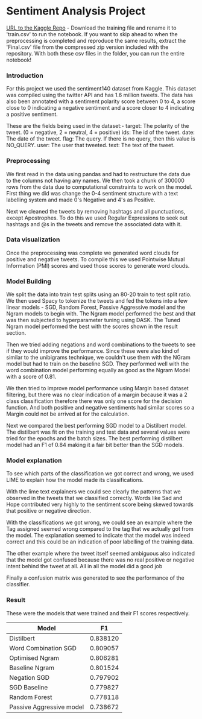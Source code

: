# Sentiment Analysis Project

[URL to the Kaggle Repo](https://www.kaggle.com/kazanova/sentiment140) - Download the training file and rename it to 'train.csv' to run the notebook. If you want to skip ahead to when the preprocessing is completed and reproduce the same results, extract the 'Final.csv' file from the compressed zip version included with the repository. With both these csv files in the folder, you can run the entire notebook! 

### Introduction 
For this project we used the sentiment140 dataset from Kaggle. This dataset was compiled using the twitter API and has 1.6 million tweets. The data has also been annotated with a sentiment polarity score between 0 to 4, a score close to 0 indicating a negative sentiment and a score closer to 4 indicating a positive sentiment.

These are the fields being used in the dataset:-
target:	 The polarity of the tweet. (0 = negative, 2 = neutral, 4 = positive)
ids:		 The id of the tweet.
date: 	 The date of the tweet. 
flag:	 The query. If there is no query, then this value is NO_QUERY.
user:	 The user that tweeted. 
text: 	 The text of the tweet.

### Preprocessing 
We first read in the data using pandas and had to restructure the data due to the columns not having any names. We then took a chunk of 300000 rows from the data due to computational constraints to work on the model. First thing we did was change the 0-4 sentiment structure with a text labelling system and made 0's Negative and 4's as Positive.

Next we cleaned the tweets by removing hashtags and all punctuations, except Apostrophes. To do this we used Regular Expressions to seek out hashtags and @s in the tweets and remove the associated data with it.

### Data visualization 
Once the preprocessing was complete we generated word clouds for positive and negative tweets. To compile this we used Pointwise Mutual Information (PMI) scores and used those scores to generate word clouds. 

### Model Building
We split the data into train test splits using an 80-20 train to test split ratio. We then used Spacy to tokenize the tweets and fed the tokens into a few linear models - SGD, Random Forest, Passive Aggressive model and the Ngram models to begin with. The Ngram model performed the best and that was then subjected to hyperparameter tuning using DASK. The Tuned Ngram model performed the best with the scores shown in the result section.

Then we tried adding negations and word combinations to the tweets to see if they would improve the performance. Since these were also kind of similar to the unibigrams technique, we couldn't use them with the NGram model but had to train on the baseline SGD. They performed well with the word combination model performing equally as good as the Ngram Model with a score of 0.81. 

We then tried to improve model performance using Margin based dataset filtering, but there was no clear indication of a margin because it was a 2 class classification therefore there was only one score for the decision function. And both positive and negative sentiments had similar scores so a Margin could not be arrived at for the calculation.

Next we compared the best performing SGD model to a Distilbert model. The distilbert was fit on the training and test data and several values were tried for the epochs and the batch sizes. The best performing distilbert model had an F1 of 0.84 making it a fair bit better than the SGD models. 

### Model explanation 
To see which parts of the classification we got correct and wrong, we used LIME to explain how the model made its classifications. 

With the lime text explainers we could see clearly the patterns that we observed in the tweets that we classified correctly. Words like Sad and Hope contributed very highly to the sentiment score being skewed towards that positive or negative direction. 

With the classifications we got wrong, we could see an example where the Tag assigned seemed wrong compared to the tag that we actually got from the model. The explanation seemed to indicate that the model was indeed correct and this could be an indication of poor labelling of the training data. 

The other example where the tweet itself seemed ambiguous also indicated that the model got confused because there was no real positive or negative intent behind the tweet at all. All in all the model did a good job

Finally a confusion matrix was generated to see the performance of the classifier.

### Result
These were the models that were trained and their F1 scores respectively. 

| Model | F1 |
| ------ | ------- |
| Distilbert | 0.838120 | 
| Word Combination SGD | 0.809057 |
| Optimised Ngram | 0.806281	|
| Baseline Ngram| 0.801524 |
| Negation SGD | 0.797902 | 
| SGD Baseline | 0.779827 | 
| Random Forest | 0.778118 | 
| Passive Aggressive model | 0.738672 | 


